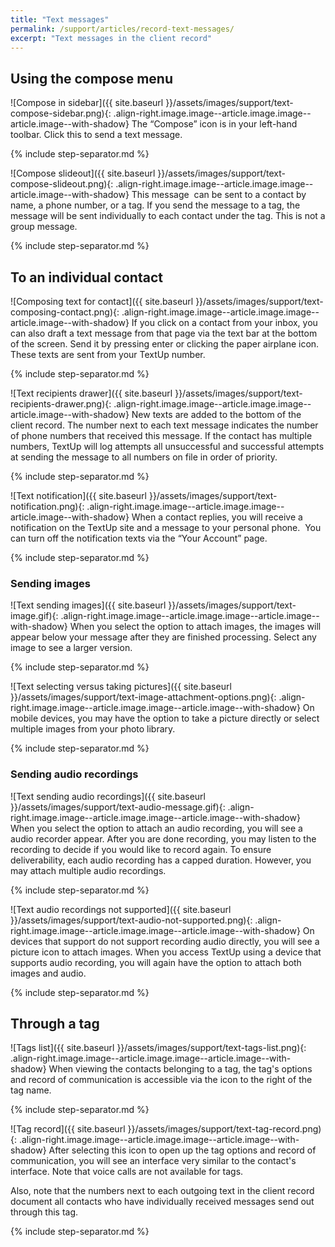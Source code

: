 ```yaml
---
title: "Text messages"
permalink: /support/articles/record-text-messages/
excerpt: "Text messages in the client record"
---
```


## Using the compose menu

![Compose in sidebar]({{ site.baseurl }}/assets/images/support/text-compose-sidebar.png){: .align-right.image.image--article.image.image--article.image--with-shadow} The “Compose” icon is in your left-hand toolbar. Click this to send a text message.

{% include step-separator.md %}

![Compose slideout]({{ site.baseurl }}/assets/images/support/text-compose-slideout.png){: .align-right.image.image--article.image.image--article.image--with-shadow} This message  can be sent to a contact by name, a phone number, or a tag. If you send the message to a tag, the message will be sent individually to each contact under the tag. This is not a group message.

{% include step-separator.md %}

## To an individual contact

![Composing text for contact]({{ site.baseurl }}/assets/images/support/text-composing-contact.png){: .align-right.image.image--article.image.image--article.image--with-shadow} If you click on a contact from your inbox, you can also draft a text message from that page via the text bar at the bottom of the screen. Send it by pressing enter or clicking the paper airplane icon.   These texts are sent from your TextUp number.

{% include step-separator.md %}

![Text recipients drawer]({{ site.baseurl }}/assets/images/support/text-recipients-drawer.png){: .align-right.image.image--article.image.image--article.image--with-shadow} New texts are added to the bottom of the client record. The number next to each text message indicates the number of phone numbers that received this message. If the contact has multiple numbers, TextUp will log attempts all unsuccessful and successful attempts at sending the message to all numbers on file in order of priority.

{% include step-separator.md %}

![Text notification]({{ site.baseurl }}/assets/images/support/text-notification.png){: .align-right.image.image--article.image.image--article.image--with-shadow} When a contact replies, you will receive a notification on the TextUp site and a message to your personal phone.  You can turn off the notification texts via the “Your Account” page.

{% include step-separator.md %}

### Sending images

![Text sending images]({{ site.baseurl }}/assets/images/support/text-image.gif){: .align-right.image.image--article.image.image--article.image--with-shadow} When you select the option to attach images, the images will appear below your message after they are finished processing. Select any image to see a larger version.

{% include step-separator.md %}

![Text selecting versus taking pictures]({{ site.baseurl }}/assets/images/support/text-image-attachment-options.png){: .align-right.image.image--article.image.image--article.image--with-shadow} On mobile devices, you may have the option to take a picture directly or select multiple images from your photo library.

{% include step-separator.md %}

### Sending audio recordings

![Text sending audio recordings]({{ site.baseurl }}/assets/images/support/text-audio-message.gif){: .align-right.image.image--article.image.image--article.image--with-shadow} When you select the option to attach an audio recording, you will see a audio recorder appear. After you are done recording, you may listen to the recording to decide if you would like to record again. To ensure deliverability, each audio recording has a capped duration. However, you may attach multiple audio recordings.

{% include step-separator.md %}

![Text audio recordings not supported]({{ site.baseurl }}/assets/images/support/text-audio-not-supported.png){: .align-right.image.image--article.image.image--article.image--with-shadow} On devices that support do not support recording audio directly, you will see a picture icon to attach images. When you access TextUp using a device that supports audio recording, you will again have the option to attach both images and audio.

{% include step-separator.md %}

## Through a tag

![Tags list]({{ site.baseurl }}/assets/images/support/text-tags-list.png){: .align-right.image.image--article.image.image--article.image--with-shadow} When viewing the contacts belonging to a tag, the tag's options and record of communication is accessible via the icon to the right of the tag name.

{% include step-separator.md %}

![Tag record]({{ site.baseurl }}/assets/images/support/text-tag-record.png){: .align-right.image.image--article.image.image--article.image--with-shadow} After selecting this icon to open up the tag options and record of communication, you will see an interface very similar to the contact's interface. Note that voice calls are not available for tags.

Also, note that the numbers next to each outgoing text in the client record document all contacts who have individually received messages send out through this tag.

{% include step-separator.md %}
